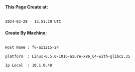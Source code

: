 
   
#### This Page Create at:

```bash

2024-03-28 - 13:51:20 UTC

```

#### Create By Machine:

```bash

Host Name : fv-az1215-24

platform  : Linux-6.5.0-1016-azure-x86_64-with-glibc2.35

Ip Local  : 10.1.0.40

```

